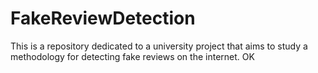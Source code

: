 # FakeReviewDetection
This is a repository dedicated to a university project that aims to study a methodology for detecting fake reviews on the internet.
OK
